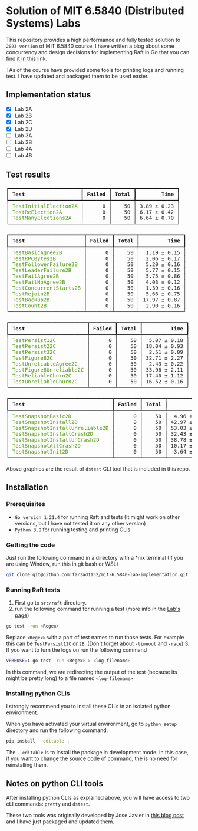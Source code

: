 # Solution of MIT 6.5840 (Distributed Systems) Labs

This repository provides a high performance and fully tested solution to `2023 version` of MIT 6.5840 course. I have written a blog about some concurrency and design decisions for implementing Raft in Go that you can find it [in this link](https://farzad1132.github.io/post/raft-implementation-go/).

TAs of the course have provided some tools for printing logs and running test. I have updated and packaged them to be used easier.


## Implementation status

- [x] Lab 2A
- [x] Lab 2B
- [x] Lab 2C
- [x] Lab 2D
- [ ] Lab 3A
- [ ] Lab 3B
- [ ] Lab 4A
- [ ] Lab 4B

## Test results
<pre>┏━━━━━━━━━━━━━━━━━━━━━━━┳━━━━━━━━┳━━━━━━━┳━━━━━━━━━━━━━┓
┃<b> Test                  </b>┃<b> Failed </b>┃<b> Total </b>┃<b>        Time </b>┃
┡━━━━━━━━━━━━━━━━━━━━━━━╇━━━━━━━━╇━━━━━━━╇━━━━━━━━━━━━━┩
│ <font color="#4E9A06">TestInitialElection2A</font> │      0 │    50 │ 3.89 ± 0.23 │
│ <font color="#4E9A06">TestReElection2A</font>      │      0 │    50 │ 6.17 ± 0.42 │
│ <font color="#4E9A06">TestManyElections2A</font>   │      0 │    50 │ 6.64 ± 0.70 │
└───────────────────────┴────────┴───────┴─────────────┘</pre>

<pre>┏━━━━━━━━━━━━━━━━━━━━━━━━┳━━━━━━━━┳━━━━━━━┳━━━━━━━━━━━━━━┓
┃<b> Test                   </b>┃<b> Failed </b>┃<b> Total </b>┃<b>         Time </b>┃
┡━━━━━━━━━━━━━━━━━━━━━━━━╇━━━━━━━━╇━━━━━━━╇━━━━━━━━━━━━━━┩
│ <font color="#4E9A06">TestBasicAgree2B</font>       │      0 │    50 │  1.19 ± 0.15 │
│ <font color="#4E9A06">TestRPCBytes2B</font>         │      0 │    50 │  2.06 ± 0.17 │
│ <font color="#4E9A06">TestFollowerFailure2B</font>  │      0 │    50 │  5.20 ± 0.16 │
│ <font color="#4E9A06">TestLeaderFailure2B</font>    │      0 │    50 │  5.77 ± 0.15 │
│ <font color="#4E9A06">TestFailAgree2B</font>        │      0 │    50 │  5.75 ± 0.86 │
│ <font color="#4E9A06">TestFailNoAgree2B</font>      │      0 │    50 │  4.03 ± 0.12 │
│ <font color="#4E9A06">TestConcurrentStarts2B</font> │      0 │    50 │  1.39 ± 0.16 │
│ <font color="#4E9A06">TestRejoin2B</font>           │      0 │    50 │  5.66 ± 0.75 │
│ <font color="#4E9A06">TestBackup2B</font>           │      0 │    50 │ 17.97 ± 0.87 │
│ <font color="#4E9A06">TestCount2B</font>            │      0 │    50 │  2.90 ± 0.16 │
└────────────────────────┴────────┴───────┴──────────────┘</pre>

<pre>┏━━━━━━━━━━━━━━━━━━━━━━━━━┳━━━━━━━━┳━━━━━━━┳━━━━━━━━━━━━━━┓
┃<b> Test                    </b>┃<b> Failed </b>┃<b> Total </b>┃<b>         Time </b>┃
┡━━━━━━━━━━━━━━━━━━━━━━━━━╇━━━━━━━━╇━━━━━━━╇━━━━━━━━━━━━━━┩
│ <font color="#4E9A06">TestPersist12C</font>          │      0 │    50 │  5.07 ± 0.18 │
│ <font color="#4E9A06">TestPersist22C</font>          │      0 │    50 │ 18.04 ± 0.93 │
│ <font color="#4E9A06">TestPersist32C</font>          │      0 │    50 │  2.51 ± 0.09 │
│ <font color="#4E9A06">TestFigure82C</font>           │      0 │    50 │ 32.71 ± 2.27 │
│ <font color="#4E9A06">TestUnreliableAgree2C</font>   │      0 │    50 │  2.43 ± 0.22 │
│ <font color="#4E9A06">TestFigure8Unreliable2C</font> │      0 │    50 │ 33.96 ± 2.11 │
│ <font color="#4E9A06">TestReliableChurn2C</font>     │      0 │    50 │ 17.40 ± 1.12 │
│ <font color="#4E9A06">TestUnreliableChurn2C</font>   │      0 │    50 │ 16.52 ± 0.16 │
└─────────────────────────┴────────┴───────┴──────────────┘</pre>

<pre>┏━━━━━━━━━━━━━━━━━━━━━━━━━━━━━━━━━┳━━━━━━━━┳━━━━━━━┳━━━━━━━━━━━━━━┓
┃<b> Test                            </b>┃<b> Failed </b>┃<b> Total </b>┃<b>         Time </b>┃
┡━━━━━━━━━━━━━━━━━━━━━━━━━━━━━━━━━╇━━━━━━━━╇━━━━━━━╇━━━━━━━━━━━━━━┩
│ <font color="#4E9A06">TestSnapshotBasic2D</font>             │      0 │    50 │  4.96 ± 0.20 │
│ <font color="#4E9A06">TestSnapshotInstall2D</font>           │      0 │    50 │ 42.97 ± 0.99 │
│ <font color="#4E9A06">TestSnapshotInstallUnreliable2D</font> │      0 │    50 │ 53.03 ± 1.70 │
│ <font color="#4E9A06">TestSnapshotInstallCrash2D</font>      │      0 │    50 │ 32.43 ± 0.31 │
│ <font color="#4E9A06">TestSnapshotInstallUnCrash2D</font>    │      0 │    50 │ 38.78 ± 1.34 │
│ <font color="#4E9A06">TestSnapshotAllCrash2D</font>          │      0 │    50 │ 10.17 ± 0.82 │
│ <font color="#4E9A06">TestSnapshotInit2D</font>              │      0 │    50 │  3.64 ± 0.16 │
└─────────────────────────────────┴────────┴───────┴──────────────┘</pre>

Above graphics are the result of `dstest` CLI tool that is included in this repo. 

## Installation

### Prerequisites
- `Go version 1.21.4` for running Raft and tests (It might work on other versions, but I have not tested it on any other version)
- `Python 3.8` for running testing and printing CLIs

### Getting the code
Just run the following command in a directory with a *nix terminal (If you are using Window, run this in git bash or WSL)

```bash
git clone git@github.com:farzad1132/mit-6.5840-lab-implementation.git
```

### Running Raft tests
1. First go to `src/raft` directory.
2. run the following command for running a test (more info in the [Lab's page](http://nil.csail.mit.edu/6.5840/2023/labs/lab-raft.html))

```bash
go test -run <Regex>
```
Replace `<Regex>` with a part of test names to run those tests. For example this can be `TestPersist12C` or `2B`. (Don't forget about `-timeout` and `-race`)
3. If you want to turn the logs on run the following command

```bash
VERBOSE=1 go test -run <Regex> > <log-filename>
```
In this command, we are redirecting the output of the test (because its might be pretty long) to a file named `<log-filename>`

### Installing python CLIs

I strongly recommend you to install these CLIs in an isolated python environment.

When you have activated your virtual environment, go to `python_setup` directory and run the following command:

```bash
pip install --editable .
```

The `--editable` is to install the package in development mode. In this case, if you want to change the source code of command, the is no need for reinstalling them.

## Notes on python CLI tools

After installing python CLIs as explained above, you will have access to two cLI commands: `pretty` and `dstest`.

These two tools was originally developed by Jose Javier in [this blog post](https://blog.josejg.com/debugging-pretty/) and I have just packaged and updated them.